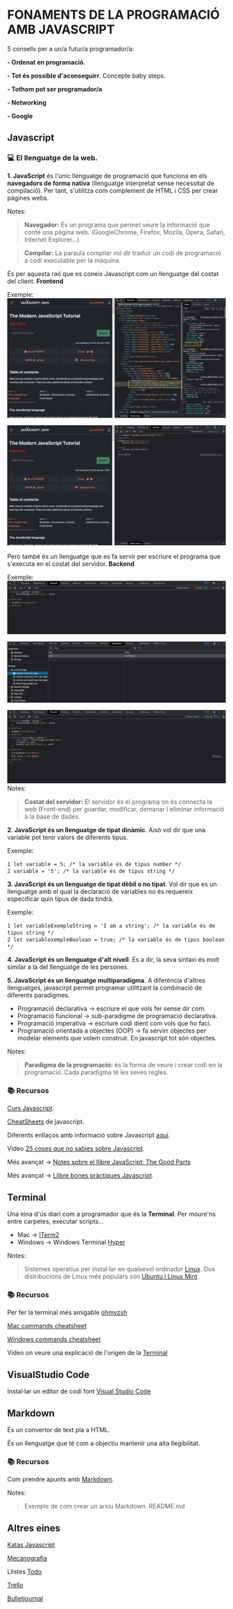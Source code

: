 # FONAMENTS DE LA PROGRAMACIÓ AMB JAVASCRIPT


5 consells per a un/a futur/a programador/a:

**- Ordenat en programació.**

**- Tot és possible d'aconseguirr**. Concepte baby steps. 

**- Tothom pot ser programador/a**

**- Networking**

**- Google**

## **Javascript**
### 💻 El llenguatge de la web.

**1. JavaScript** és l'únic llenguatge de programació que funciona en els **navegadors de forma nativa** (llenguatge interpretat sense necessitat de compilació). Per tant, s'utilitza com complement de HTML i CSS per crear pàgines webs.

Notes:
>**Navegador:** És un programa que permet veure la informació que conté una pàgina web. (GoogleChrome, Firefox, Mozila, 
Opera, Safari, Internet Explorer...)

>**Compilar:** La paraula compilar vol dir traduir un codi de programació a codi executable per la màquina.

És per aquesta raó que es coneix Javascript com un llenguatge del costat del client. **Frontend**

Exemple:
![Exemple de com amb javascript podem afegir funcionalitat a la pàgina HTLM.](./exemple-js-client-side.png)

![Exemple de com amb javascript podem afegir funcionalitat a la pàgina HTLM.](./exemple-js-client-side-add-event.png)



Però també és un llenguatge que es fa servir per escriure el programa que s'executa en el costat del servidor. **Backend**

Exemple:
![Exemple de com amb javascript podem utilitzar javascript per interactuar amb una DB.](./exemple-js-server-side.png)

![Exemple de com amb javascript podem utilitzar javascript per interactuar amb una DB.](./exemple-js-server-side-db.png)

![Exemple de com amb javascript podem utilitzar javascript per interactuar amb una DB.](./exemple-js-server-side-retrieve-user.png)
Notes:
>**Costat del servidor:** El servidor és el programa on és connecta la web (Front-end) per guardar, modificar, demanar i eliminar informació a la base de dades.

**2. JavaScript és un llenguatge de tipat dinàmic**. Això vol dir que una variable pot tenir valors de diferents tipus. 

Exemple:
```
1 let variable = 5; /* la variable és de tipus number */
2 variable = '5'; /* la variable és de tipus string */
```

**3. JavaScript és un llenguatge de tipat dèbil o no tipat**. Vol dir que es un llenguatge amb el qual la declaració de variables no és requereix especificar quin tipus de dada tindrà.

Exemple:
```
1 let variableExempleString = 'I am a string'; /* la variable és de tipus string */
2 let variablexempleBoolean = true; /* la variable és de tipus boolean */
```

**4. JavaScript és un llenguatge d'alt nivell**. És a dir, la seva sintaxi és molt similar a la del llenguatge de les persones.


**5. JavaScript és un llenguatge multiparadigma**. A diferència d'altres llenguatges, javascirpt permet programar utilitzant la combinació de diferents paradigmes.

- Programació declarativa -> escriure el que vols fer sense dir com.
- Programació funcional -> sub-paradigme de programació declarativa. 
- Programació imperativa -> escriure codi dient com vols que ho faci.
- Programació orientada a objectes (OOP) -> fa servirr objectes per modelar elements que volem construir. En javascript tot són objectes.

Notes:
>**Paradigma de la programació:** és la forma de veure i crear codi en la programació. Cada paradigma té les seves regles.

### 📚 Recursos

[Curs Javascript](https://javascript.info/).

[CheatSheets](https://overapi.com/javascript) de javascript.

Diferents enllaços amb informació sobre Javascript [aquí](https://fullstackopen.com/en/part1/java_script#java-script-materials).

Vídeo [25 coses que no sabies sobre Javascript](https://www.youtube.com/watch?v=swfvSLCXxHE).

Més avançat -> [Notes sobre el llibre JavaScript: The Good Parts](https://github.com/dwyl/Javascript-the-Good-Parts-notes#chapter1)

Més avançat -> [Llibre bones pràctiques Javascript](https://cleanjavascript.es/).


## **Terminal**
Una eina d'ús diari com a programador que és la **Terminal**. 
Per moure'ns entre carpetes, executar scripts...

- Mac -> [ITerm2](https://iterm2.com/index.html)
- Windows -> Windows Terminal [Hyper](https://hyper.is/)

Notes:
> Sistemes operatius per instal·lar en qualsevol ordinador [Linux](https://www.redhat.com/es/topics/linux/what-is-linux). Dos distribucions de Linux més populars són [Ubuntu i Linux Mint](https://www.locurainformaticadigital.com/2021/02/16/linux-mint-vs-ubuntu/).

### 📚 Recursos

Per fer la terminal més amigable [ohmyzsh](https://ohmyz.sh/)

[Mac commands cheatsheet](https://www.makeuseof.com/tag/mac-terminal-commands-cheat-sheet/)

[Windows commands cheatsheet](http://www.cs.columbia.edu/~sedwards/classes/2015/1102-fall/Command%20Prompt%20Cheatsheet.pdf)

Vídeo on veure una explicació de l'origen de la [Terminal](https://www.youtube.com/watch?v=mKSOwHBkYHY) 

## **VisualStudio Code**
Instal·lar un editor de codi font [Visual Studio Code](https://code.visualstudio.com/download)

## **Markdown**

És un convertor de text pla a HTML.

És un llenguatge que té com a objectiu mantenir una alta llegibilitat.

### 📚 Recursos
Com prendre apunts amb [Markdown](https://www.markdownguide.org/basic-syntax/). 

Notes:
> Exemple de com crear un arxiu Markdown. README.md

## **Altres eines**

[Katas Javascript](https://www.codewars.com/?language=javascript)

[Mecanografia](https://www.mecanografia-online.com/)

Llistes [Todo](https://todoist.com/app/today)

[Trello](https://trello.com/)

[Bulletjournal](https://bulletjournal.com/blogs/bulletjournalist)
